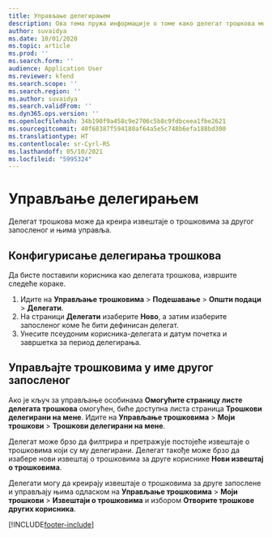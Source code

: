 ```yaml
---
title: Управљање делегирањем
description: Ова тема пружа информације о томе како делегат трошкова може да креира извештаје о трошковима за другог запосленог и њима управља.
author: suvaidya
ms.date: 10/01/2020
ms.topic: article
ms.prod: ''
ms.search.form: ''
audience: Application User
ms.reviewer: kfend
ms.search.scope: ''
ms.search.region: ''
ms.author: suvaidya
ms.search.validFrom: ''
ms.dyn365.ops.version: ''
ms.openlocfilehash: 34b190f9a458c9e2706c5b8c9fdbceea1fbe2621
ms.sourcegitcommit: 40f68387f594180af64a5e5c748b6efa188bd300
ms.translationtype: HT
ms.contentlocale: sr-Cyrl-RS
ms.lasthandoff: 05/10/2021
ms.locfileid: "5995324"
---
```

# <a name="manage-delegation"></a>Управљање делегирањем
Делегат трошкова може да креира извештаје о трошковима за другог запосленог и њима управља.

## <a name="configuring-expense-delegation"></a>Конфигурисање делегирања трошкова

Да бисте поставили корисника као делегата трошкова, извршите следеће кораке. 
1. Идите на **Управљање трошковима** > **Подешавање** > **Општи подаци** > **Делегати**. 
2. На страници **Делегати** изаберите **Ново**, а затим изаберите запосленог коме ће бити дефинисан делегат. 
3. Унесите псеудоним корисника-делегата и датум почетка и завршетка за период делегирања.

## <a name="manage-expenses-on-behalf-of-another-employee"></a>Управљајте трошковима у име другог запосленог

Ако је кључ за управљање особинама **Омогућите страницу листе делегата трошкова** омогућен, биће доступна листа страница **Трошкови делегирани на мене**. Идите на **Управљање трошковима** > **Моји трошкови** > **Трошкови делегирани на мене**.

Делегат може брзо да филтрира и претражује постојеће извештаје о трошковима који су му делегирани. Делегат такође може брзо да изабере нови извештај о трошковима за друге кориснике **Нови извештај о трошковима**.

Делегати могу да креирају извештаје о трошковима за друге запослене и управљају њима одласком на **Управљање трошковима** > **Моји трошкови** > **Извештаји о трошковима** и избором **Отворите трошкове других корисника**.


[!INCLUDE[footer-include](../includes/footer-banner.md)]
